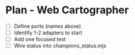 <!-- Updated: 2025-09-18T13:32:25.882Z -->
# Plan - Web Cartographer

- [ ] Define ports (names above)
- [ ] Identify 1-2 adapters to start
- [ ] Add one focused test
- [ ] Wire status into champions_status.mjs

